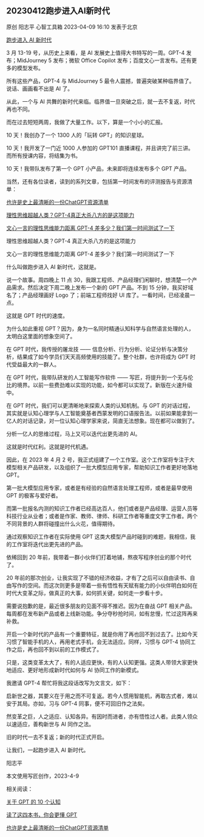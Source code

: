 ## 20230412跑步进入AI新时代

原创 阳志平 心智工具箱 2023-04-09 16:10 发表于北京

[跑步进入 AI 新时代](https://mp.weixin.qq.com/s/2ftQ5m61pXPtlX3WjBa0AQ)

3 月 13-19 号，从历史上来看，是 AI 发展史上值得大书特写的一周。GPT-4 发布；MidJourney 5 发布；微软 Office Copilot 发布；百度文心一言发布。还有更多的模型发布。

所有这些产品，GPT-4 与 MidJourney 5 最令人震撼，普遍突破某种临界值了。说话、画画看不出是 AI 了。

从此，一个与 AI 共舞的新时代来临。临界值一旦突破之后，就一去不复返，时代再也不同。

而在过去短短两周，我做了大量工作。以下，算是一个小小的汇报。

10 天！我创办了一个 1300 人的「玩转 GPT」的知识星球。

10 天！我开发了一门近 1000 人参加的 GPT101 直播课程，并且讲完了前三讲。而所有授课内容，将结集为书。

10 天！我带队发布了第一个 GPT 小产品，未来即将连续发布多个 GPT 产品。

当然，还有各位读者，读到的系列文章，包括第一时间发布的评测报告与资源清单：

[也许是史上最清晰的一份ChatGPT资源清单](https://mp.weixin.qq.com/s?__biz=MzA3MzM0MjUyMQ==&mid=2652153423&idx=1&sn=7c701ec757f8aa80b65a8ca3b123d98c&chksm=84f08d19b387040f7c29d5a4764a1d9bc3ba420ae1cc0db2d737aa3fac2c1dd1eaae3724508c&scene=21#wechat_redirect)

[理性思维超越人类？GPT-4真正大杀八方的是这项能力](https://mp.weixin.qq.com/s?__biz=MzA3MzM0MjUyMQ==&mid=2652153510&idx=1&sn=a27abe80ee25bed0336dbd98ea242839&chksm=84f08df0b38704e635fcd8cdc3c654f07ba15d8258bfc2472dc1f353815d7c09e215fac9e319&scene=21#wechat_redirect)

[文心一言的理性思维能力距离 GPT-4 差多少？我们第一时间测试了一下](https://mp.weixin.qq.com/s?__biz=MzA3MzM0MjUyMQ==&mid=2652153541&idx=1&sn=5a9ad083afade7e4a1cd6a84761ffd8c&chksm=84f08d93b3870485fab1f2040e03768c370fe25bda109d7041d795c16a7c82c95228df265903&scene=21#wechat_redirect)

理性思维超越人类？GPT-4 真正大杀八方的是这项能力

文心一言的理性思维能力距离 GPT-4 差多少？我们第一时间测试了一下

什么叫做跑步进入 AI 新时代，这就是。

说一个故事。周四晚上 11 点 30，我跟工程师、产品经理们闲聊时，想清楚一个产品需求。然后决定下周二晚上发布一个新的 GPT 产品。不到 15 分钟，我买好域名了；产品经理画好 Logo 了；前端工程师找好 UI 库了。一看时间，已经凌晨一点。

这就是 GPT 时代的速度。

为什么如此重视 GPT？因为，身为一名同时精通认知科学与自然语言处理的人，太明白这里面的想象空间了。

在 GPT 时代，我传授的屠龙技 —— 信息分析、行为分析、论证分析与决策分析，结果成了如今学员们天天高频使用的技能了。整个社群，也许将成为 GPT 时代受益最大的一群人。

在 GPT 时代，我带队研发的人工智能写作软件 —— 写匠，将提升到一个无与伦比的境界。以前一些费劲难以实现的功能，如今都可以实现了。新版在火速升级中。

在 GPT 时代，我们可以更清晰地来探索人类的认知机制。与 GPT 的对话过程，其实就是认知心理学与人工智能奠基者西蒙发明的口语报告法。以前如果能拿到一亿人的对话记录，对一位认知心理学家来说，简直无法想象。现在都可以做到了。

分析一亿人的思维过程，马上又可以迭代出更先进的 AI。

这就是时代红利。这就是时代机遇。

因此，在 2023 年 4 月 2 号，我正式组建了一个工作室。这个工作室将专注于大模型相关产品研发，以及组织了一批大模型应用专家，帮助知识工作者更好地落地 GPT。

第一批大模型应用专家，或者是有经验的自然语言处理工程师，或者是最早使用 GPT 的极客与爱好者。

而第一批报名内测的知识工作者已经高达百人，他们或者是产品经理、运营人员等科技行业从业者；或者是作家、教师、律师、科研工作者等重度文字工作者。两个不同背景的人群将碰撞出什么火花，值得期待。

通过观察知识工作者在实际使用 GPT 这类大模型产品时碰到的难题，我相信，我的工作室将迭代出更先进的产品。

依稀回到 20 年前，我带着一群小伙伴们打着地铺，熬夜写程序创业的那个时代了。

20 年前的那次创业，让我实现了不错的经济收益，才有了之后可以自由读书、自由写作的空间。而这次则更多是带着一些有悟性有天赋有能力的小伙伴明白如何在时代大变革之际，做真正的大事，如何抓关键，如何走一步看十步。

需要说抱歉的是，最近很多朋友的见面不得不推迟。因为在奋战 GPT 相关产品。每周都在发布新产品或者上线新功能。争分夺秒抢时间，如有怠慢，忙过这阵再来补救。

开启一个新时代的产品有一个重要特征，就是你用了再也回不到过去了。比如今天习惯了智能手机的人，再用老式手机，会无法适应。同样，习惯与 GPT-4 协同工作之后，再也回不到以前的工作模式了。

只是，这类变革太大了，有的人适应更快，有的人认知更强。这类人带领大家更快地适应、更好地形成新时代如何与 AI 协同工作的新模式。

我邀请 GPT-4 帮忙将我这段话改写为文言文，如下：

启新世之器，其要义在于用之而不可复返。若今人惯用智能机，再取古式者，难以安于其局。亦如，习与 GPT-4 同事，便不可回旧作之法矣。

然变革之巨，人之适应、认知各异。有因时而进者，亦有悟性过人者。此类人领众以速适应，善构新世与 AI 同作之法。

旧的时代一去不复返；新的时代正式开启。

让我们，一起跑步进入 AI 新时代。

阳志平

本文使用写匠创作，2023-4-9

相关阅读：

[关于 GPT 的 10 个认知](https://mp.weixin.qq.com/s?__biz=MzA3MzM0MjUyMQ==&mid=2652153549&idx=1&sn=7f9ae75ef7c14965043db9aae6c8f874&chksm=84f08d9bb387048de4e40b6ddac72ec70f4af89e7561f5cc63d5a2f14d2eaa28c8e0c5b056d7&scene=21#wechat_redirect)

[读了这四本书，你会更懂 GPT](https://mp.weixin.qq.com/s?__biz=MzA3MzM0MjUyMQ==&mid=2652153563&idx=1&sn=f844b4fdf1ee540c70242b96ff4d581f&chksm=84f08d8db387049bbc7948156dc55fbde601778e2832be913fa8ca6286539977138baa9f23aa&scene=21#wechat_redirect)

[也许是史上最清晰的一份ChatGPT资源清单](https://mp.weixin.qq.com/s?__biz=MzA3MzM0MjUyMQ==&mid=2652153423&idx=1&sn=7c701ec757f8aa80b65a8ca3b123d98c&chksm=84f08d19b387040f7c29d5a4764a1d9bc3ba420ae1cc0db2d737aa3fac2c1dd1eaae3724508c&scene=21#wechat_redirect)